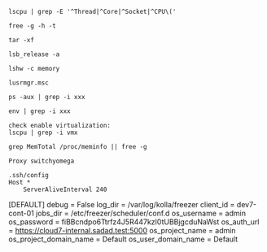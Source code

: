 ```
lscpu | grep -E '^Thread|^Core|^Socket|^CPU\('
```
```
free -g -h -t
```
```
tar -xf
```
```
lsb_release -a
```
```
lshw -c memory
```
```
lusrmgr.msc
```
```
ps -aux | grep -i xxx
```
```
env | grep -i xxx
```
```
check enable virtualization:
lscpu | grep -i vmx 
```
```
grep MemTotal /proc/meminfo || free -g
```
```
Proxy switchyomega
```
```
.ssh/config
Host *
    ServerAliveInterval 240
```
[DEFAULT]
debug = False
log_dir = /var/log/kolla/freezer
client_id = dev7-cont-01
jobs_dir = /etc/freezer/scheduler/conf.d
os_username = admin
os_password = fiBBcndpo6Ttrfz4J5R447kzI0tUBBjgcduNaWst
os_auth_url = https://cloud7-internal.sadad.test:5000
os_project_name = admin
os_project_domain_name = Default
os_user_domain_name = Default
